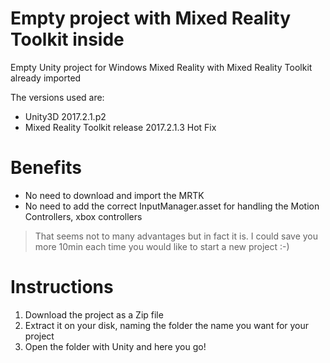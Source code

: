 # Empty project with Mixed Reality Toolkit inside
Empty Unity project for Windows Mixed Reality with Mixed Reality Toolkit already imported

The versions used are:
- Unity3D 2017.2.1.p2
- Mixed Reality Toolkit release 2017.2.1.3 Hot Fix

# Benefits
- No need to download and import the MRTK
- No need to add the correct InputManager.asset for handling the Motion Controllers, xbox controllers
> That seems not to many advantages but in fact it is. I could save you more 10min each time you would like to start a new project :-)

# Instructions
1. Download the project as a Zip file
2. Extract it on your disk, naming the folder the name you want for your project
3. Open the folder with Unity and here you go!